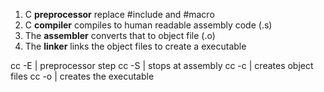 1. C **preprocessor** replace \#include and \#macro
2. C **compiler** compiles to human readable assembly code (.s)
3. The **assembler** converts that to object file (.o)
4. The **linker** links the object files to create a executable


cc -E | preprocessor step
cc -S | stops at assembly
cc -c | creates object files
cc -o | creates the executable